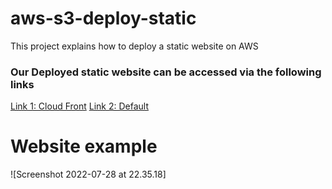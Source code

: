 # aws-s3-deploy-static

This project explains how to deploy a static website on AWS

### Our Deployed static website can be accessed via the following links

[Link 1: Cloud Front](https://d2c13m1jfy0sgt.cloudfront.net)
[Link 2: Default](http://udacity-edwards.s3-website-us-east-1.amazonaws.com)

# Website example

![Screenshot 2022-07-28 at 22.35.18]
